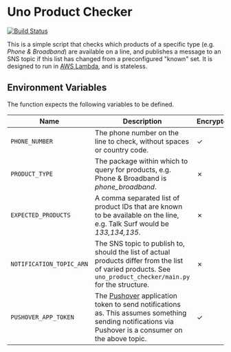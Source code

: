 # Uno Product Checker

[![Build Status](https://travis-ci.org/gebn/uno-product-checker.svg?branch=master)](https://travis-ci.org/gebn/uno-product-checker)

This is a simple script that checks which products of a specific type (e.g. *Phone & Broadband*) are available on a line, and publishes a message to an SNS topic if this list has changed from a preconfigured "known" set. It is designed to run in [AWS Lambda](https://aws.amazon.com/lambda/), and is stateless.

## Environment Variables

The function expects the following variables to be defined.

| Name                     | Description                                                                                                                                                                   | Encrypted? |
|--------------------------|-------------------------------------------------------------------------------------------------------------------------------------------------------------------------------|------------|
| `PHONE_NUMBER`           | The phone number on the line to check, without spaces or country code.                                                                                                        | ✓          |
| `PRODUCT_TYPE`           | The package within which to query for products, e.g. Phone & Broadband is *phone_broadband*.                                                                                  | ✗          |
| `EXPECTED_PRODUCTS`      | A comma separated list of product IDs that are known to be available on the line, e.g. Talk Surf would be *133,134,135*.                                                      | ✗          |
| `NOTIFICATION_TOPIC_ARN` | The SNS topic to publish to, should the list of actual products differ from the list of varied products. See `uno_product_checker/main.py` for the structure.                 | ✗          |
| `PUSHOVER_APP_TOKEN`     | The [Pushover](https://pushover.net/) application token to send notifications as. This assumes something sending notifications via Pushover is a consumer on the above topic. | ✓          |
